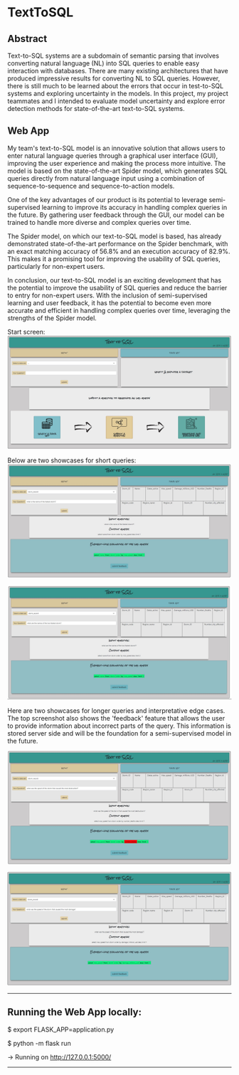 # TextToSQL

## Abstract 

Text-to-SQL systems are a subdomain of semantic parsing that involves converting natural 
language (NL) into SQL queries to enable easy interaction with databases. There are many existing
architectures that have produced impressive results for converting NL to SQL queries. However, 
there is still much to be learned about the errors that occur in test-to-SQL systems
and exploring uncertainty in the models. In this project, my project teammates and I intended to 
evaluate model uncertainty and explore error detection methods for state-of-the-art text-to-SQL systems.


## Web App

My team's text-to-SQL model is an innovative solution that allows users to enter natural language 
queries through a graphical user interface (GUI), improving the user experience and making the 
process more intuitive. The model is based on the state-of-the-art Spider model, which generates 
SQL queries directly from natural language input using a combination of sequence-to-sequence and 
sequence-to-action models.

One of the key advantages of our product is its potential to leverage semi-supervised learning to
improve its accuracy in handling complex queries in the future. By gathering user feedback 
through the GUI, our model can be trained to handle more diverse and complex queries over time. 

The Spider model, on which our text-to-SQL model is based, has already demonstrated 
state-of-the-art performance on the Spider benchmark, with an exact matching accuracy of 56.8% 
and an execution accuracy of 82.9%. This makes it a promising tool for improving the usability 
of SQL queries, particularly for non-expert users.

In conclusion, our text-to-SQL model is an exciting development that has the potential to improve 
the usability of SQL queries and reduce the barrier to entry for non-expert users. With the 
inclusion of semi-supervised learning and user feedback, it has the potential to become even 
more accurate and efficient in handling complex queries over time, leveraging the strengths of the Spider model.

Start screen:
![start screen](screenshots/start.jpg)

Below are two showcases for short queries:
![showcase simple query #1](screenshots/fastest_storm.jpg)

![showcase simple query #2](screenshots/two_fastest_storms.jpg)

Here are two showcases for longer queries and interpretative edge cases. The top screenshot also 
shows the 'feedback' feature that allows the user to provide information about incorrect parts of the 
query. This information is stored server side and will be the foundation for a semi-supervised 
model in the future.

![showcase interpretative edge case #1](screenshots/example_destruction.jpg)

![showcase interpretative edge case #2](screenshots/example_damage.jpg)


----------------

## Running the Web App locally:

$ export FLASK_APP=application.py

$ python -m flask run
 
-> Running on http://127.0.0.1:5000/

----------------

